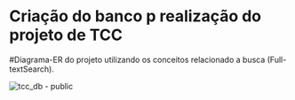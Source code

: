 <h1> Criação do banco p realização do projeto de TCC</h1>
#Diagrama-ER do projeto utilizando os conceitos relacionado a busca (Full-textSearch).  

![tcc_db - public](https://github.com/gau1210/Banco-TCC/assets/26573914/96125c9b-265d-4a70-8339-9166ff57e9f4)
